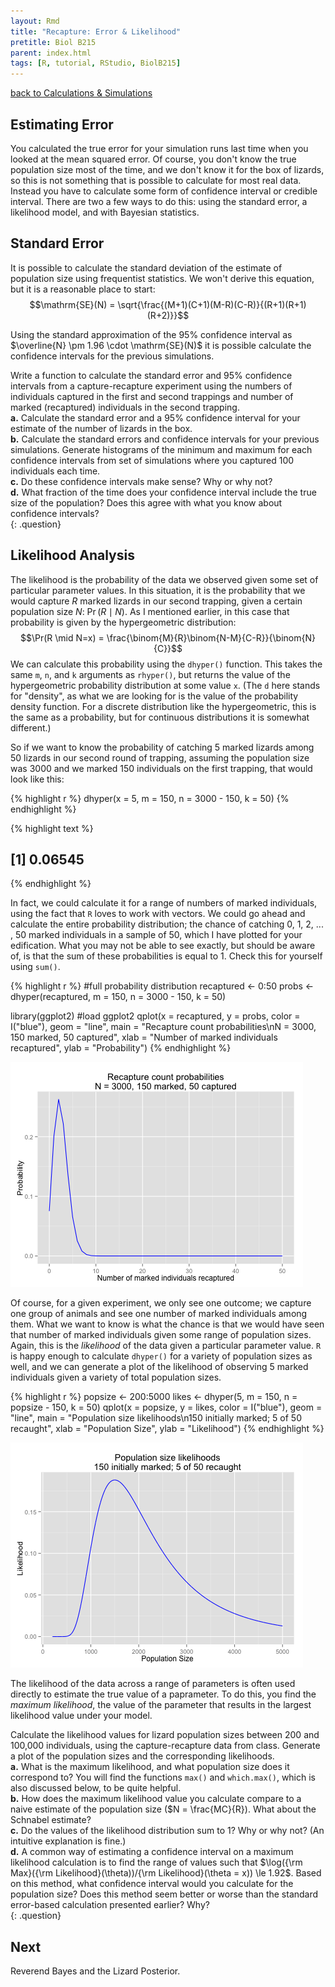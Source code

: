 ```yaml
---
layout: Rmd
title: "Recapture: Error & Likelihood"
pretitle: Biol B215
parent: index.html
tags: [R, tutorial, RStudio, BiolB215]
---
```


[back to Calculations & Simulations](capture_recapture2.html)




## Estimating Error
You calculated the true error for your simulation runs last time when you looked at the mean squared error. Of course, you don't know the true population size most of the time, and we don't know it for the box of lizards, so this is not something that is possible to calculate for most real data. Instead you have to calculate some form of confidence interval or credible interval. There are two a few ways to do this: using the standard error, a likelihood model, and with Bayesian statistics.

## Standard Error
It is possible to calculate the standard deviation of the estimate of population size using frequentist statistics. We won't derive this equation, but it is a reasonable place to start:
$$\mathrm{SE}(N) = \sqrt{\frac{(M+1)(C+1)(M-R)(C-R)}{(R+1)(R+1)(R+2)}}$$

Using the standard approximation of the 95% confidence interval as $\overline{N} \pm 1.96 \cdot \mathrm{SE}(N)$ it is possible calculate the confidence intervals for the previous simulations.

Write a function to calculate the standard error and 95% confidence intervals from a capture-recapture experiment using the numbers of individuals captured in the first and second trappings and number of marked (recaptured) individuals in the second trapping.  
**a.**  Calculate the standard error and a 95% confidence interval for your estimate of the number of lizards in the box.  
**b.**  Calculate the standard errors and confidence intervals for your previous simulations. Generate histograms of the minimum and maximum for each confidence intervals from  set of simulations where you captured 100 individuals each time.  
**c.**  Do these confidence intervals make sense? Why or why not?  
**d.**  What fraction of the time does your confidence interval include the true size of the population? Does this agree with what you know about confidence intervals?  
{: .question}

## Likelihood Analysis

The likelihood is the probability of the data we observed given some set of particular parameter values. In this situation, it is the probability that we would capture $R$ marked lizards in our second trapping, given a certain population size $N$: $\Pr(R\mid N)$. As I mentioned earlier, in this case that probability is given by the hypergeometric distribution:
$$\Pr(R \mid N=x) = \frac{\binom{M}{R}\binom{N-M}{C-R}}{\binom{N}{C}}$$
We can calculate this probability using the `dhyper()` function. This takes the same `m`, `n`, and `k` arguments as `rhyper()`, but returns the value of the hypergeometric probability distribution at some value `x`. (The `d` here stands for "density", as what we are looking for is the value of the probability density function. For a discrete distribution like the hypergeometric, this is the same as a probability, but for continuous distributions it is somewhat different.)

So if we want to know the probability of catching 5 marked lizards among 50 lizards  in our second round of trapping, assuming the population size was 3000 and we marked 150 individuals on the first trapping, that would look like this:

{% highlight r %}
dhyper(x = 5, m = 150, n = 3000 - 150, k = 50)
{% endhighlight %}



{% highlight text %}
## [1] 0.06545
{% endhighlight %}


In fact, we could calculate it for a range of numbers of marked individuals, using the fact that `R` loves to work with vectors. We could go ahead and calculate the entire probability  distribution; the chance of catching 0, 1, 2, ... , 50 marked individuals in a sample of 50, which I have plotted for your edification. What you may not be able to see exactly, but should be aware of, is that the sum of these probabilities is equal to 1. Check this for yourself using `sum()`.


{% highlight r %}
#full probability distribution
recaptured <- 0:50
probs <- dhyper(recaptured, m = 150, n = 3000 - 150, k = 50)

library(ggplot2) #load ggplot2
qplot(x = recaptured, y = probs,
      color = I("blue"), 
      geom = "line",
      main = "Recapture count probabilities\nN = 3000, 150 marked, 50 captured",
      xlab = "Number of marked individuals recaptured", 
      ylab = "Probability")
{% endhighlight %}

![plot of chunk probdist](plots/capture_recapture3-probdist.png) 


Of course, for a given experiment, we only see one outcome; we capture one group of animals and see one number of marked individuals among them. What we want to know is what the chance is that we would have seen that number of marked individuals given some range of population sizes. Again, this is the *likelihood* of the data given a particular parameter value. `R` is happy enough to calculate `dhyper()` for a variety of population sizes as well, and we can generate a plot of the likelihood of observing 5 marked individuals given a variety of total population sizes. 


{% highlight r %}
popsize <- 200:5000
likes <- dhyper(5, m = 150, n = popsize - 150, k = 50)
qplot(x = popsize, y =  likes,
      color = I("blue"), 
      geom = "line",
      main = "Population size likelihoods\n150 initially marked; 5 of 50 recaught",
      xlab = "Population Size", 
      ylab = "Likelihood")
{% endhighlight %}

![plot of chunk likelihood](plots/capture_recapture3-likelihood.png) 



The likelihood of the data across a range of parameters is often used directly to estimate the true value of a paprameter. To do this, you find the *maximum likelihood*, the value of the parameter that results in the largest likelihood value under your model.  

Calculate the likelihood values for lizard population sizes between 200 and 100,000 individuals, using the capture-recapture data from class. Generate a plot of the population sizes and the corresponding likelihoods.  
**a.**  What is the maximum likelihood, and what population size does it correspond to? You will find the functions `max()` and  `which.max()`, which is also discussed below, to be quite helpful.  
**b.**  How does the maximum likelihood value you calculate compare to a naive estimate of the population size ($N = \frac{MC}{R}). What about the Schnabel estimate?  
**c.**  Do the values of the likelihood distribution sum to 1? Why or why not? (An intuitive explanation is fine.)  
**d.**  A common way of estimating a confidence interval on a maximum likelihood calculation is to find the range of values such that  $\log({\rm Max}({\rm Likelihood}(\theta))/{\rm Likelihood}(\theta = x)) \le 1.92$. Based on this method, what confidence interval would you calculate for the population size? Does this method seem better or worse than the standard error-based calculation presented earlier? Why?  
{: .question}

## Next
Reverend Bayes and the Lizard Posterior.
